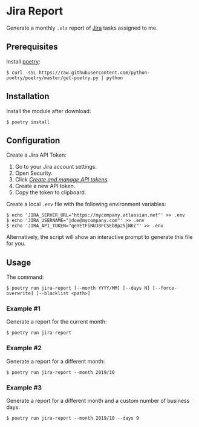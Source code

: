 # Jira Report

Generate a monthly `.xls` report of [Jira](https://jira.atlassian.com/) tasks assigned to me.

## Prerequisites

Install [poetry](https://python-poetry.org/):

```shell
$ curl -sSL https://raw.githubusercontent.com/python-poetry/poetry/master/get-poetry.py | python
```

## Installation

Install the module after download:

```shell
$ poetry install
```

## Configuration

Create a Jira API Token:

1. Go to your Jira account settings.
2. Open Security.
3. Click *[Create and manage API tokens](https://id.atlassian.com/manage-profile/security/api-tokens)*.
4. Create a new API token.
5. Copy the token to clipboard.

Create a local `.env` file with the following environment variables:

```shell
$ echo 'JIRA_SERVER_URL="https://mycompany.atlassian.net"' >> .env
$ echo 'JIRA_USERNAME="jdoe@mycompany.com"' >> .env
$ echo 'JIRA_API_TOKEN="qeYEtFiNUJ8FCSEbBp25jNKc"' >> .env
```

Alternatively, the script will show an interactive prompt to generate this file for you. 

## Usage

The command:

```shell
$ poetry run jira-report [--month YYYY/MM] [--days N] [--force-overwrite] [--blacklist <path>]
```

### Example #1

Generate a report for the current month:

```shell
$ poetry run jira-report
```

### Example #2

Generate a report for a different month:

```shell
$ poetry run jira-report --month 2019/10
```

### Example #3

Generate a report for a different month and a custom number of business days:

```shell
$ poetry run jira-report --month 2019/10 --days 9
```
